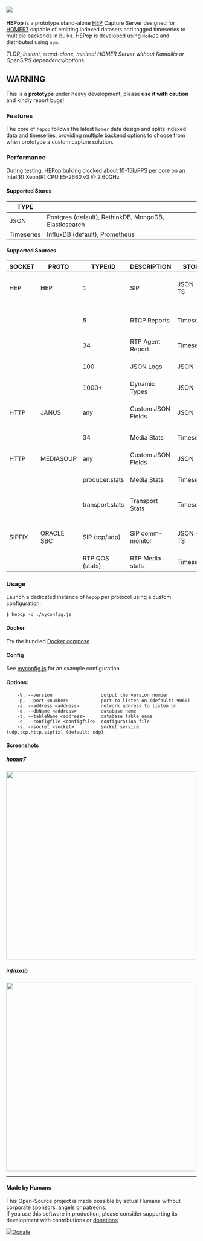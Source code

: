 
# <img src="https://user-images.githubusercontent.com/1423657/38167420-070b1a0c-3535-11e8-8d25-be0f38779b7b.png"/>

**HEPop** is a prototype stand-alone [HEP](https://github.com/sipcapture/hep) Capture Server designed for [HOMER7](https://github.com/sipcapture/homer) capable of emitting indexed datasets and tagged timeseries to multiple backends in bulks. HEPop is developed using `NodeJS` and distributed using `npm`.

*TLDR; instant, stand-alone, minimal HOMER Server without Kamailio or OpenSIPS dependency/options.*


## WARNING
This is a **prototype** under heavy development, please **use it with caution** and kindly report bugs!

### Features

The core of `hepop` follows the latest `homer` data design and splits indexed data and timeseries, providing multiple backend options to choose from when prototype a custom capture solution.

### Performance
During testing, HEPop bulking clocked about 10-15k/PPS per core on an Intel(R) Xeon(R) CPU E5-2660 v3 @ 2.60GHz

#### Supported Stores
| TYPE       |               |
|------------|-----------------|
| JSON       | Postgres (default), RethinkDB, MongoDB, Elasticsearch |
| Timeseries | InfluxDB (default), Prometheus |

#### Supported Sources

| SOCKET    | PROTO      | TYPE/ID         | DESCRIPTION        | STORE      | STATS                        |
|-----------|------------|-----------------|--------------------|------------|------------------------------|
| HEP       | HEP        | 1               | SIP                | JSON + TS  | SIP methods, SIP responses   |
|           |            | 5               | RTCP Reports       | Timeseries | RTCP, RTCPXR, X-RTP-Stat     |
|           |            | 34              | RTP Agent Report   | Timeseries | RTP, RTCP Stats              |
|           |            | 100             | JSON Logs          | JSON       | String, JSON Object          |
|           |            | 1000+           | Dynamic Types      | JSON       |                              |
| HTTP      | JANUS      | any             | Custom JSON Fields | JSON       | session_id, handle_id, opaque_id, event |
|           |            | 34              | Media Stats        | Timeseries | RTCP Statistics              |
| HTTP      | MEDIASOUP  | any             | Custom JSON Fields | JSON       | roomId, peerName, producerId |
|           |            | producer.stats  | Media Stats        | Timeseries | RTCP Statistics              |
|           |            | transport.stats | Transport Stats    | Timeseries | IP SRC/DST, Bytes in/out     |
| SIPFIX    | ORACLE SBC | SIP (tcp/udp)   | SIP comm-monitor   | JSON + TS  | SIP methods, SIP responses   |
|           |            | RTP QOS (stats) | RTP Media stats    | Timeseries | RTP, RTCP Stats              |



### Usage
Launch a dedicated instance of `hepop` per protocol using a custom configuration:
```
$ hepop -c ./myconfig.js
```
#### Docker
Try the bundled [Docker compose](https://github.com/sipcapture/homer-docker/tree/master/hepop/hom7-hep-influx)

#### Config
See [myconfig.js](https://github.com/sipcapture/HEPop/blob/master/myconfig.js) for an example configuration

#### Options:
```
    -V, --version                  output the version number
    -p, --port <number>            port to listen on (default: 9060)
    -a, --address <address>        network address to listen on
    -d, --dbName <address>         database name
    -t, --tableName <address>      database table name
    -c, --configfile <configfile>  configuration file
    -s, --socket <socket>          socket service (udp,tcp,http,sipfix) (default: udp)
```




#### Screenshots
##### homer7
<img src="https://user-images.githubusercontent.com/1423657/38173155-4f88f73e-35b9-11e8-86e1-d1d2e3013759.png" width=500/>

##### influxdb
<img src="https://user-images.githubusercontent.com/1423657/38167092-d89ebeb2-352f-11e8-8a67-7ada2fa1967e.png" width=500/>

----

#### Made by Humans
This Open-Source project is made possible by actual Humans without corporate sponsors, angels or patreons.<br>
If you use this software in production, please consider supporting its development with contributions or [donations](https://www.paypal.com/cgi-bin/webscr?cmd=_donations&business=donation%40sipcapture%2eorg&lc=US&item_name=SIPCAPTURE&no_note=0&currency_code=EUR&bn=PP%2dDonationsBF%3abtn_donateCC_LG%2egif%3aNonHostedGuest)

[![Donate](https://www.paypalobjects.com/en_US/i/btn/btn_donateCC_LG.gif)](https://www.paypal.com/cgi-bin/webscr?cmd=_donations&business=donation%40sipcapture%2eorg&lc=US&item_name=SIPCAPTURE&no_note=0&currency_code=EUR&bn=PP%2dDonationsBF%3abtn_donateCC_LG%2egif%3aNonHostedGuest) 

